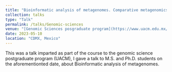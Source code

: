 ```yaml
---
title: "Bioinformatic analysis of metagenomes. Comparative metagenomics"
collection: talks
type: "Talk"
permalink: /talks/Genomic-sciences
venue: "[Genomic Sciences posgraduate program](https://www.uacm.edu.mx/oferta_academica/ccyt/posgrados/maestria_y_doctorado_en_ciencias_genomicas)"
date: 2023-05-10
location: "CDMX, Mexico"
---
```


This was a talk imparted as part of the course to the genomic science postgraduate program (UACM), I gave a talk to M.S. and Ph.D. students on the aforementionted date, about Bioinformatic analysis of metagenomes.
